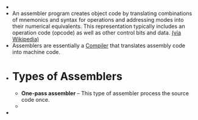 -
- An assembler program creates object code by translating combinations of mnemonics and syntax for operations and addressing modes into their numerical equivalents.  This representation typically includes an operation code (opcode) as well as other control bits and data. [(via Wikipedia)](https://en.wikipedia.org/wiki/Assembly_language#Assembler)
- Assemblers are essentially a [Compiler]() that translates assembly code into machine code.
- # Types of Assemblers
	- **One-pass assembler** – This type of assembler process the source code once.
	-
-